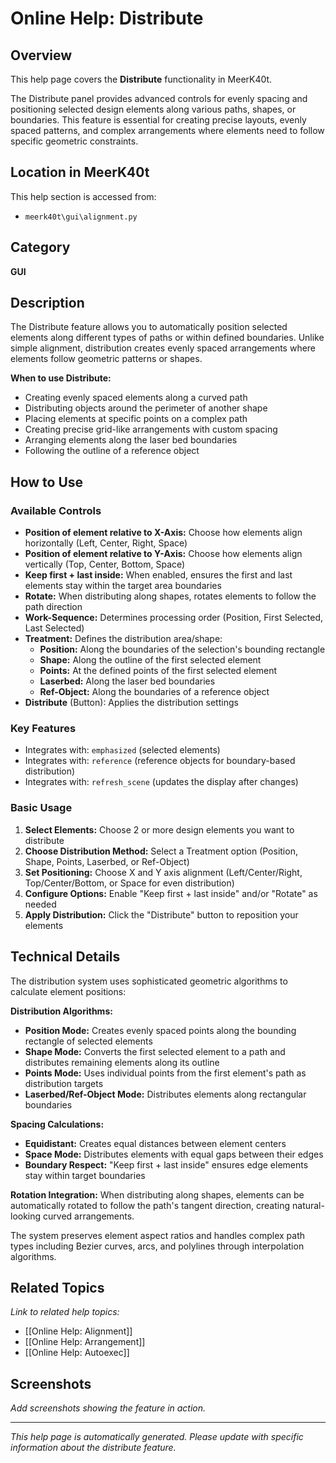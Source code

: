 # Online Help: Distribute

## Overview

This help page covers the **Distribute** functionality in MeerK40t.

The Distribute panel provides advanced controls for evenly spacing and positioning selected design elements along various paths, shapes, or boundaries. This feature is essential for creating precise layouts, evenly spaced patterns, and complex arrangements where elements need to follow specific geometric constraints.

## Location in MeerK40t

This help section is accessed from:
- `meerk40t\gui\alignment.py`

## Category

**GUI**

## Description

The Distribute feature allows you to automatically position selected elements along different types of paths or within defined boundaries. Unlike simple alignment, distribution creates evenly spaced arrangements where elements follow geometric patterns or shapes.

**When to use Distribute:**
- Creating evenly spaced elements along a curved path
- Distributing objects around the perimeter of another shape
- Placing elements at specific points on a complex path
- Creating precise grid-like arrangements with custom spacing
- Arranging elements along the laser bed boundaries
- Following the outline of a reference object

## How to Use

### Available Controls

- **Position of element relative to X-Axis:** Choose how elements align horizontally (Left, Center, Right, Space)
- **Position of element relative to Y-Axis:** Choose how elements align vertically (Top, Center, Bottom, Space)
- **Keep first + last inside:** When enabled, ensures the first and last elements stay within the target area boundaries
- **Rotate:** When distributing along shapes, rotates elements to follow the path direction
- **Work-Sequence:** Determines processing order (Position, First Selected, Last Selected)
- **Treatment:** Defines the distribution area/shape:
  - **Position:** Along the boundaries of the selection's bounding rectangle
  - **Shape:** Along the outline of the first selected element
  - **Points:** At the defined points of the first selected element
  - **Laserbed:** Along the laser bed boundaries
  - **Ref-Object:** Along the boundaries of a reference object
- **Distribute** (Button): Applies the distribution settings

### Key Features

- Integrates with: `emphasized` (selected elements)
- Integrates with: `reference` (reference objects for boundary-based distribution)
- Integrates with: `refresh_scene` (updates the display after changes)

### Basic Usage

1. **Select Elements:** Choose 2 or more design elements you want to distribute
2. **Choose Distribution Method:** Select a Treatment option (Position, Shape, Points, Laserbed, or Ref-Object)
3. **Set Positioning:** Choose X and Y axis alignment (Left/Center/Right, Top/Center/Bottom, or Space for even distribution)
4. **Configure Options:** Enable "Keep first + last inside" and/or "Rotate" as needed
5. **Apply Distribution:** Click the "Distribute" button to reposition your elements

## Technical Details

The distribution system uses sophisticated geometric algorithms to calculate element positions:

**Distribution Algorithms:**
- **Position Mode:** Creates evenly spaced points along the bounding rectangle of selected elements
- **Shape Mode:** Converts the first selected element to a path and distributes remaining elements along its outline
- **Points Mode:** Uses individual points from the first element's path as distribution targets
- **Laserbed/Ref-Object Mode:** Distributes elements along rectangular boundaries

**Spacing Calculations:**
- **Equidistant:** Creates equal distances between element centers
- **Space Mode:** Distributes elements with equal gaps between their edges
- **Boundary Respect:** "Keep first + last inside" ensures edge elements stay within target boundaries

**Rotation Integration:** When distributing along shapes, elements can be automatically rotated to follow the path's tangent direction, creating natural-looking curved arrangements.

The system preserves element aspect ratios and handles complex path types including Bezier curves, arcs, and polylines through interpolation algorithms.

## Related Topics

*Link to related help topics:*

- [[Online Help: Alignment]]
- [[Online Help: Arrangement]]
- [[Online Help: Autoexec]]

## Screenshots

*Add screenshots showing the feature in action.*

---

*This help page is automatically generated. Please update with specific information about the distribute feature.*
